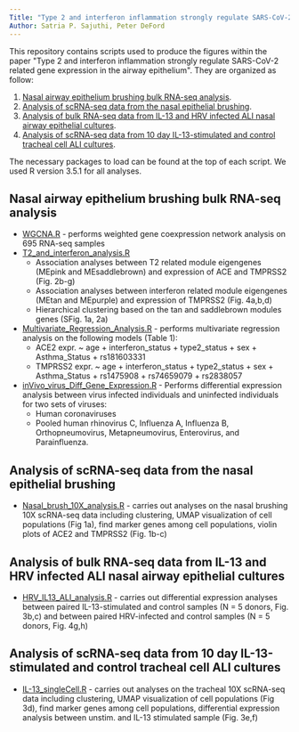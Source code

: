 ```yaml
---
Title: "Type 2 and interferon inflammation strongly regulate SARS-CoV-2 related gene expression in the airway epithelium"
Author: Satria P. Sajuthi, Peter DeFord
---
```


This repository contains scripts used to produce the figures within the paper "Type 2 and interferon inflammation strongly regulate SARS-CoV-2 related gene expression in the airway epithelium". They are organized as follow:
1. [Nasal airway epithelium brushing bulk RNA-seq analysis](#Nasal-airway-epithelium-brushing-bulk-RNA-seq-analysis).
2. [Analysis of scRNA-seq data from the nasal epithelial brushing](#Analysis-of-scRNA-seq-data-from-the-nasal-epithelial-brushing).
3. [Analysis of bulk RNA-seq data from IL-13 and HRV infected ALI nasal airway epithelial cultures](#Analysis-of-bulk-RNA-seq-data-from-IL-13-and-HRV-infected-ALI-nasal-airway-epithelial-cultures). 
4. [Analysis of scRNA-seq data from 10 day IL-13-stimulated and control tracheal cell ALI cultures](#Analysis-of-scRNA-seq-data-from-10-day-IL-13-stimulated-and-control-tracheal-cell-ALI-cultures).

The necessary packages to load can be found at the top of each script. We used R version 3.5.1 for all analyses. 

## __Nasal airway epithelium brushing bulk RNA-seq analysis__ 
* [WGCNA.R](1_Analysis%20on%20GALAII%20cohort/WGCNA.R) - performs weighted gene coexpression network analysis on 695 RNA-seq samples
* [T2_and_interferon_analysis.R](1_Analysis%20on%20GALAII%20cohort/2_T2_and_interferon_analysis.R) 
  * Association analyses between T2 related module eigengenes (MEpink and MEsaddlebrown) and expression of ACE and TMPRSS2 (Fig. 2b-g)
  * Association analyses between interferon related module eigengenes (MEtan and MEpurple) and expression of TMPRSS2 (Fig. 4a,b,d)
  * Hierarchical clustering based on the tan and saddlebrown modules genes (SFig. 1a, 2a)
* [Multivariate_Regression_Analysis.R](1_Analysis%20on%20GALAII%20cohort/3_Multivariate_Regression_Analysis.R) - performs multivariate regression analysis on the following models (Table 1):
  * ACE2 expr. ~ age + interferon_status + type2_status + sex + Asthma_Status + rs181603331
  * TMPRSS2 expr. ~ age + interferon_status + type2_status + sex + Asthma_Status + rs1475908 + rs74659079 + rs2838057
* [inVivo_virus_Diff_Gene_Expression.R](1_Analysis%20on%20GALAII%20cohort/4_inVivo_virus_Diff_Gene_Expression.R) - Performs differential expression analysis between virus infected individuals and uninfected individuals for two sets of viruses:
  * Human coronaviruses
  * Pooled human rhinovirus C, Influenza A, Influenza B, Orthopneumovirus, Metapneumovirus, Enterovirus, and Parainfluenza.

## __Analysis of scRNA-seq data from the nasal epithelial brushing__
* [Nasal_brush_10X_analysis.R](2_Nasal_brush_scRNA-seq/Nasal_brush_10X_analysis.R) - carries out analyses on the nasal brushing 10X scRNA-seq data including clustering, UMAP visualization of cell populations (Fig 1a), find marker genes among cell populations, violin plots of ACE2 and TMPRSS2 (Fig. 1b-c) 

## __Analysis of bulk RNA-seq data from IL-13 and HRV infected ALI nasal airway epithelial cultures__
* [HRV_IL13_ALI_analysis.R](3_HRV_IL13_in_vitro_ALI/HRV_IL13_ALI_analysis.R) - carries out differential expression analyses between paired IL-13-stimulated and control samples (N = 5 donors, Fig. 3b,c) and between paired HRV-infected and control samples (N = 5 donors, Fig. 4g,h)

## __Analysis of scRNA-seq data from 10 day IL-13-stimulated and control tracheal cell ALI cultures__
* [IL-13_singleCell.R](4_IL13_scRNA-seq/10X_IL-13_singleCell.R) - carries out analyses on the tracheal 10X scRNA-seq data including clustering, UMAP visualization of cell populations (Fig 3d), find marker genes among cell populations, differential expression analysis between unstim. and IL-13 stimulated sample (Fig. 3e,f) 
